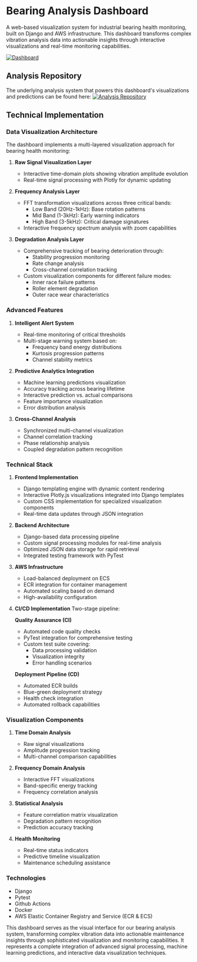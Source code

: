 # Bearing Analysis Dashboard

A web-based visualization system for industrial bearing health monitoring, built on Django and AWS infrastructure. This dashboard transforms complex vibration analysis data into actionable insights through interactive visualizations and real-time monitoring capabilities.

[![Dashboard](https://img.shields.io/badge/Visit-Dashboard-blue?style=for-the-badge&logo=amazonwebservices)](http://vibrationanalysislb-527968510.us-east-1.elb.amazonaws.com:8000/)

## Analysis Repository
The underlying analysis system that powers this dashboard's visualizations and predictions can be found here:
[![Analysis Repository](https://img.shields.io/badge/View_Analysis_Code-red?style=for-the-badge&logo=github)](https://github.com/Ahmedayaz1210/Vibration-Analysis-System)

## Technical Implementation

### Data Visualization Architecture

The dashboard implements a multi-layered visualization approach for bearing health monitoring:

1. **Raw Signal Visualization Layer**
   - Interactive time-domain plots showing vibration amplitude evolution
   - Real-time signal processing with Plotly for dynamic updating

2. **Frequency Analysis Layer**
   - FFT transformation visualizations across three critical bands:
     - Low Band (20Hz-1kHz): Base rotation patterns
     - Mid Band (1-3kHz): Early warning indicators
     - High Band (3-5kHz): Critical damage signatures
   - Interactive frequency spectrum analysis with zoom capabilities

3. **Degradation Analysis Layer**
   - Comprehensive tracking of bearing deterioration through:
     - Stability progression monitoring
     - Rate change analysis
     - Cross-channel correlation tracking
   - Custom visualization components for different failure modes:
     - Inner race failure patterns
     - Roller element degradation
     - Outer race wear characteristics

### Advanced Features

1. **Intelligent Alert System**
   - Real-time monitoring of critical thresholds
   - Multi-stage warning system based on:
     - Frequency band energy distributions
     - Kurtosis progression patterns
     - Channel stability metrics

2. **Predictive Analytics Integration**
   - Machine learning predictions visualization
   - Accuracy tracking across bearing lifetime
   - Interactive prediction vs. actual comparisons
   - Feature importance visualization
   - Error distribution analysis

3. **Cross-Channel Analysis**
   - Synchronized multi-channel visualization
   - Channel correlation tracking
   - Phase relationship analysis
   - Coupled degradation pattern recognition

### Technical Stack

1. **Frontend Implementation**
   - Django templating engine with dynamic content rendering
   - Interactive Plotly.js visualizations integrated into Django templates
   - Custom CSS implementation for specialized visualization components
   - Real-time data updates through JSON integration

2. **Backend Architecture**
   - Django-based data processing pipeline
   - Custom signal processing modules for real-time analysis
   - Optimized JSON data storage for rapid retrieval
   - Integrated testing framework with PyTest

3. **AWS Infrastructure**
   - Load-balanced deployment on ECS
   - ECR integration for container management
   - Automated scaling based on demand
   - High-availability configuration

4. **CI/CD Implementation**
   Two-stage pipeline:

   **Quality Assurance (CI)**
   - Automated code quality checks
   - PyTest integration for comprehensive testing
   - Custom test suite covering:
     - Data processing validation
     - Visualization integrity
     - Error handling scenarios

   **Deployment Pipeline (CD)**
   - Automated ECR builds
   - Blue-green deployment strategy
   - Health check integration
   - Automated rollback capabilities

### Visualization Components

1. **Time Domain Analysis**
   - Raw signal visualizations
   - Amplitude progression tracking
   - Multi-channel comparison capabilities

2. **Frequency Domain Analysis**
   - Interactive FFT visualizations
   - Band-specific energy tracking
   - Frequency correlation analysis

3. **Statistical Analysis**
   - Feature correlation matrix visualization
   - Degradation pattern recognition
   - Prediction accuracy tracking

4. **Health Monitoring**
   - Real-time status indicators
   - Predictive timeline visualization
   - Maintenance scheduling assistance

### Technologies
- Django
- Pytest
- Github Actions
- Docker 
- AWS Elastic Container Registry and Service (ECR & ECS)

This dashboard serves as the visual interface for our bearing analysis system, transforming complex vibration data into actionable maintenance insights through sophisticated visualization and monitoring capabilities. It represents a complete integration of advanced signal processing, machine learning predictions, and interactive data visualization techniques.